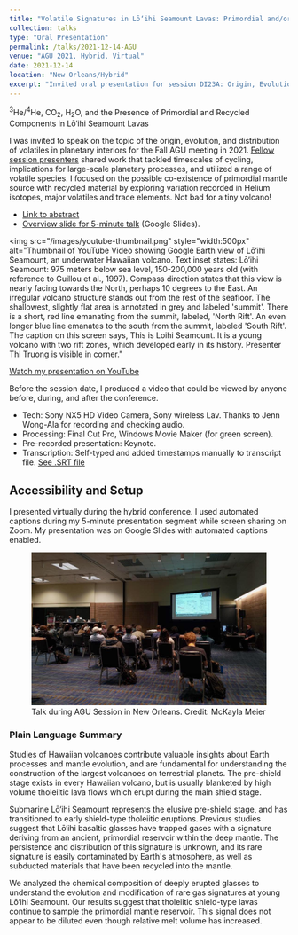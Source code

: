 ```yaml
---
title: "Volatile Signatures in Lō‘ihi Seamount Lavas: Primordial and/or Recycled Origins?"
collection: talks
type: "Oral Presentation"
permalink: /talks/2021-12-14-AGU
venue: "AGU 2021, Hybrid, Virtual"
date: 2021-12-14
location: "New Orleans/Hybrid"
excerpt: "Invited oral presentation for session DI23A: Origin, Evolution, and Distribution of Volatiles in Planetary Interiors at AGU Fall Meeting 2021"
---
```


 <sup>3</sup>He/<sup>4</sup>He, CO<sub>2</sub>, H<sub>2</sub>O, and the Presence of Primordial and Recycled Components in Lō‘ihi Seamount Lavas

I was invited to speak on the topic of the origin, evolution, and distribution of volatiles in planetary interiors for the Fall AGU meeting in 2021. [Fellow session presenters](https://agu.confex.com/agu/fm21/meetingapp.cgi/Session/132412) shared work that tackled timescales of cycling, implications for large-scale planetary processes, and utilized a range of volatile species. I focused on the possible co-existence of primordial mantle source with recycled material by exploring variation recorded in Helium isotopes, major volatiles and trace elements. Not bad for a tiny volcano!

* [Link to abstract](https://agu.confex.com/agu/fm21/meetingapp.cgi/Paper/801111)
* [Overview slide for 5-minute talk](https://docs.google.com/presentation/d/1S_rUXPuMJkGH2WCYNbGvc5jEvwniGmMG/) (Google Slides).

<img src="/images/youtube-thumbnail.png" style="width:500px" alt="Thumbnail of YouTube Video showing Google Earth view of Lō‘ihi Seamount, an underwater Hawaiian volcano. Text inset states: Lō‘ihi Seamount: 975 meters below sea level, 150-200,000 years old (with reference to Guillou et al., 1997). Compass direction states that this view is nearly facing towards the North, perhaps 10 degrees to the East. An irregular volcano structure stands out from the rest of the seafloor. The shallowest, slightly flat area is annotated in grey and labeled 'summit'. There is a short, red line emanating from the summit, labeled, 'North Rift'. An even longer blue line emanates to the south from the summit, labeled 'South Rift'. The caption on this screen says, This is Loihi Seamount. It is a young volcano with two rift zones, which developed early in its history. Presenter Thi Truong is visible in corner."

[Watch my presentation on YouTube](https://www.youtube.com/watch?v=3TBok8h8JHc/)

Before the session date, I produced a video that could be viewed by anyone before, during, and after the conference. 

* Tech: Sony NX5 HD Video Camera, Sony wireless Lav. Thanks to Jenn Wong-Ala for recording and checking audio.
* Processing: Final Cut Pro, Windows Movie Maker (for green screen).
* Pre-recorded presentation: Keynote. 
* Transcription: Self-typed and added timestamps manually to transcript file. [See .SRT file](https://github.com/thi-truong/thi-truong.github.io/blob/f0c099743dbac05d10c8ecef9c35420f00d2f221/files/Loihi-AGU-talk-12-5-2021-corrected-05.srt)
 
## Accessibility and Setup

I presented virtually during the hybrid conference. I used automated captions during my 5-minute presentation segment while screen sharing on Zoom. My presentation was on Google Slides with automated captions enabled.
<figure>
<img src="/images/Thi_at_AGU_FGmxMvpVQAAfVVr.jpg" alt="View of back of AGU presentation room during Thi's live remote presentation. About 2 dozen conference attendees are watching. The chairs appear to be spaced apart for social distancing." width = 600>
<figcaption>Talk during AGU Session in New Orleans. Credit: McKayla Meier</figcaption>
</figure>

### Plain Language Summary

Studies of Hawaiian volcanoes contribute valuable insights about Earth processes and mantle evolution, and are fundamental for understanding the construction of the largest volcanoes on terrestrial planets. The pre-shield stage exists in every Hawaiian volcano, but is usually blanketed by high volume tholeiitic lava flows which erupt during the main shield stage.

Submarine Lō‘ihi Seamount represents the elusive pre-shield stage, and has transitioned to early shield-type tholeiitic eruptions. Previous studies suggest that Lō‘ihi basaltic glasses have trapped gases with a signature deriving from an ancient, primordial reservoir within the deep mantle. The persistence and distribution of this signature is unknown, and its rare signature is easily contaminated by Earth's atmosphere, as well as subducted materials that have been recycled into the mantle.

We analyzed the chemical composition of deeply erupted glasses to understand the evolution and modification of rare gas signatures at young Lō‘ihi Seamount. Our results suggest that tholeiitic shield-type lavas continue to sample the primordial mantle reservoir. This signal does not appear to be diluted even though relative melt volume has increased.
